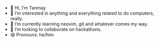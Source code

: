 - 👋 Hi, I’m Tanmay
- 👀 I’m interested in anything and everything related to do computers, really.
- 🌱 I’m currently learning neovim, git and whatever comes my way.
- 💞️ I’m looking to collaborate on hackathons.
- 😄 Pronouns: he/him

<!---
tnmkr/tnmkr is a ✨ special ✨ repository because its `README.md` (this file) appears on your GitHub profile.
You can click the Preview link to take a look at your changes.
--->
